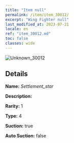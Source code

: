 ```yaml
---
title: "Item null"
permalink: /item/item_30012/
excerpt: "Wing Fighter null"
last_modified_at: 2023-07-21
locale: en
ref: "item_30012.md"
toc: false
classes: wide
---
```



 ![Unknown_30012](/images/item/Settlement_star_p.png)



## Details

 **Name:** *Settlement_star* 

 **Description:** 

 **Rarity:** 1 

 **Type:** 4 

 **Suction:** true 

 **Auto Suction:** false 


